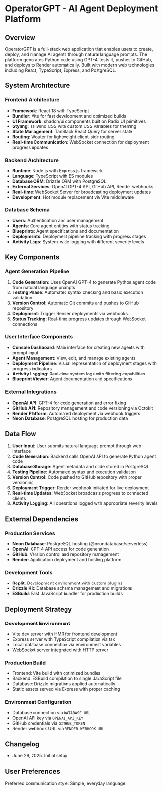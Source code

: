 # OperatorGPT - AI Agent Deployment Platform

## Overview

OperatorGPT is a full-stack web application that enables users to create, deploy, and manage AI agents through natural language prompts. The platform generates Python code using GPT-4, tests it, pushes to GitHub, and deploys to Render automatically. Built with modern web technologies including React, TypeScript, Express, and PostgreSQL.

## System Architecture

### Frontend Architecture
- **Framework**: React 18 with TypeScript
- **Bundler**: Vite for fast development and optimized builds
- **UI Framework**: shadcn/ui components built on Radix UI primitives
- **Styling**: Tailwind CSS with custom CSS variables for theming
- **State Management**: TanStack React Query for server state
- **Routing**: Wouter for lightweight client-side routing
- **Real-time Communication**: WebSocket connection for deployment progress updates

### Backend Architecture
- **Runtime**: Node.js with Express.js framework
- **Language**: TypeScript with ES modules
- **Database ORM**: Drizzle ORM with PostgreSQL
- **External Services**: OpenAI GPT-4 API, GitHub API, Render webhooks
- **Real-time**: WebSocket Server for broadcasting deployment updates
- **Development**: Hot module replacement via Vite middleware

### Database Schema
- **Users**: Authentication and user management
- **Agents**: Core agent entities with status tracking
- **Blueprints**: Agent specifications and documentation
- **Deployments**: Deployment pipeline tracking with progress stages
- **Activity Logs**: System-wide logging with different severity levels

## Key Components

### Agent Generation Pipeline
1. **Code Generation**: Uses OpenAI GPT-4 to generate Python agent code from natural language prompts
2. **Testing Phase**: Automated syntax checking and basic execution validation
3. **Version Control**: Automatic Git commits and pushes to GitHub repository
4. **Deployment**: Trigger Render deployments via webhooks
5. **Status Tracking**: Real-time progress updates through WebSocket connections

### User Interface Components
- **Console Dashboard**: Main interface for creating new agents with prompt input
- **Agent Management**: View, edit, and manage existing agents
- **Deployment Pipeline**: Visual representation of deployment stages with progress indicators
- **Activity Logging**: Real-time system logs with filtering capabilities
- **Blueprint Viewer**: Agent documentation and specifications

### External Integrations
- **OpenAI API**: GPT-4 for code generation and error fixing
- **GitHub API**: Repository management and code versioning via Octokit
- **Render Platform**: Automated deployment via webhook triggers
- **Neon Database**: PostgreSQL hosting for production data

## Data Flow

1. **User Input**: User submits natural language prompt through web interface
2. **Code Generation**: Backend calls OpenAI API to generate Python agent code
3. **Database Storage**: Agent metadata and code stored in PostgreSQL
4. **Testing Pipeline**: Automated syntax and execution validation
5. **Version Control**: Code pushed to GitHub repository with proper versioning
6. **Deployment Trigger**: Render webhook initiated for live deployment
7. **Real-time Updates**: WebSocket broadcasts progress to connected clients
8. **Activity Logging**: All operations logged with appropriate severity levels

## External Dependencies

### Production Services
- **Neon Database**: PostgreSQL hosting (@neondatabase/serverless)
- **OpenAI**: GPT-4 API access for code generation
- **GitHub**: Version control and repository management
- **Render**: Application deployment and hosting platform

### Development Tools
- **Replit**: Development environment with custom plugins
- **Drizzle Kit**: Database schema management and migrations
- **ESBuild**: Fast JavaScript bundler for production builds

## Deployment Strategy

### Development Environment
- Vite dev server with HMR for frontend development
- Express server with TypeScript compilation via tsx
- Local database connection via environment variables
- WebSocket server integrated with HTTP server

### Production Build
- Frontend: Vite build with optimized bundles
- Backend: ESBuild compilation to single JavaScript file
- Database: Drizzle migrations applied automatically
- Static assets served via Express with proper caching

### Environment Configuration
- Database connection via `DATABASE_URL`
- OpenAI API key via `OPENAI_API_KEY`
- GitHub credentials via `GITHUB_TOKEN`
- Render webhook URL via `RENDER_WEBHOOK_URL`

## Changelog
- June 29, 2025. Initial setup

## User Preferences

Preferred communication style: Simple, everyday language.